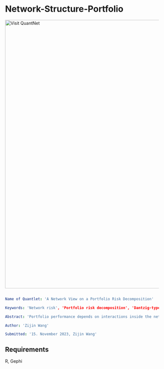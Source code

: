 # Network-Structure-Portfolio

[<img src="https://github.com/QuantLet/Styleguide-and-FAQ/blob/master/pictures/banner.png" width="880" alt="Visit QuantNet">](http://quantlet.de/index.php?p=info)

```yaml

Name of Quantlet: 'A Network View on a Portfolio Risk Decomposition'

Keywords: 'Network risk', 'Portfolio risk decomposition', 'Dantzig-type estimator', 'Portfolio optimization', 'High dimensions', 'Network portfolio'

Abstract: 'Portfolio performance depends on interactions inside the network of assets. In high dimensions, these interactions are rare and sparse, therefore an inherent and indispensable portfolio risk, network risk, is difficult to quantify. Here a portfolio risk decomposition method is proposed that leads to analytical solutions that provide insights into the accounts for network and idiosyncratic risks. The technical platform is based on Dantzig-type estimator for covariance matrix and eigenvector centrality, which helps reduce estimation error in high-dimensional cases for portfolio optimization. Empirical results show that the network portfolio approach outperforms existing methods out-of-sample on a real dataset and demonstrate the solidity and reliability of our network portfolio and estimation methods from a practical perspective.'

Author: 'Zijin Wang'

Submitted: '15. November 2023, Zijin Wang'

```

Requirements
----
R, Gephi
  
